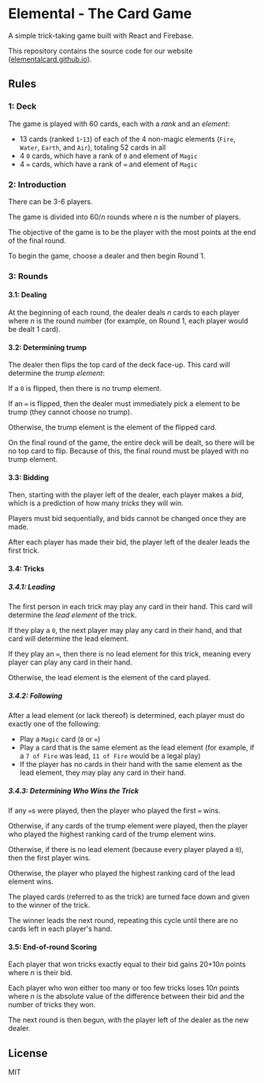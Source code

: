 # Elemental - The Card Game

A simple trick-taking game built with React and Firebase.

This repository contains the source code for our website
([elementalcard.github.io](https://elementalcard.github.io)).

## Rules

### 1: Deck

The game is played with 60 cards, each with a _rank_ and an _element_:

- 13 cards (ranked `1`-`13`) of each of the 4 non-magic elements (`Fire`, `Water`, `Earth`, and `Air`), totaling 52 cards in all
- 4 `0` cards, which have a rank of `0` and element of `Magic`
- 4 `∞` cards, which have a rank of `∞` and element of `Magic`

### 2: Introduction

There can be 3-6 players.

The game is divided into 60/_n_ rounds where _n_ is the number of players.

The objective of the game is to be the player with the most points at the end of the final round.

To begin the game, choose a dealer and then begin Round 1.

### 3: Rounds

#### 3.1: Dealing

At the beginning of each round, the dealer deals _n_ cards to each player where _n_ is the round number (for example, on Round 1, each player would be dealt 1 card).

#### 3.2: Determining trump

The dealer then flips the top card of the deck face-up. This card will determine the _trump element_:

If a `0` is flipped, then there is no trump element.

If an `∞` is flipped, then the dealer must immediately pick a element to be trump (they cannot choose no trump).

Otherwise, the trump element is the element of the flipped card.

On the final round of the game, the entire deck will be dealt, so there will be no top card to flip. Because of this, the final round must be played with no trump element.

#### 3.3: Bidding

Then, starting with the player left of the dealer, each player makes a _bid_, which is a prediction of how many _tricks_ they will win.

Players must bid sequentially, and bids cannot be changed once they are made.

After each player has made their bid, the player left of the dealer leads the first trick.

#### 3.4: Tricks

##### 3.4.1: Leading

The first person in each trick may play any card in their hand. This card will determine the _lead element_ of the trick.

If they play a `0`, the next player may play any card in their hand, and that card will determine the lead element.

If they play an `∞`, then there is no lead element for this trick, meaning every player can play any card in their hand.

Otherwise, the lead element is the element of the card played.

##### 3.4.2: Following

After a lead element (or lack thereof) is determined, each player must do exactly one of the following:

- Play a `Magic` card (`0` or `∞`)
- Play a card that is the same element as the lead element (for example, if a `7 of Fire` was lead, `11 of Fire` would be a legal play)
- If the player has no cards in their hand with the same element as the lead element, they may play any card in their hand.

##### 3.4.3: Determining Who Wins the Trick

If any `∞`s were played, then the player who played the first `∞` wins.

Otherwise, if any cards of the trump element were played, then the player who played the highest ranking card of the trump element wins.

Otherwise, if there is no lead element (because every player played a `0`), then the first player wins.

Otherwise, the player who played the highest ranking card of the lead element wins.

The played cards (referred to as the trick) are turned face down and given to the winner of the trick.

The winner leads the next round, repeating this cycle until there are no cards left in each player's hand.

#### 3.5: End-of-round Scoring

Each player that won tricks exactly equal to their bid gains 20+10*n* points
where _n_ is their bid.

Each player who won either too many or too few tricks loses 10*n* points where _n_ is the absolute value of the difference between their bid and the number of tricks they won.

The next round is then begun, with the player left of the dealer as the new dealer.

## License

MIT
